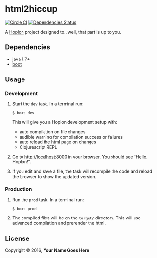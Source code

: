 # html2hiccup
[![Circle CI](https://circleci.com/gh/coldnew/html2hiccup/tree/master.svg?style=svg)](https://circleci.com/gh/coldnew/html2hiccup/tree/master)
[![Dependencies Status](https://jarkeeper.com/coldnew/html2hiccup/status.svg)](https://jarkeeper.com/coldnew/html2hiccup)

A [Hoplon][3] project designed to...well, that part is up to you.

## Dependencies

- java 1.7+
- [boot][1]

## Usage
### Development
1. Start the `dev` task. In a terminal run:
    ```bash
    $ boot dev
    ```
    This will give you a  Hoplon development setup with:
    - auto compilation on file changes
    - audible warning for compilation success or failures
    - auto reload the html page on changes
    - Clojurescript REPL

2. Go to [http://localhost:8000][2] in your browser. You should see "Hello, Hoplon!".

3. If you edit and save a file, the task will recompile the code and reload the
   browser to show the updated version.

### Production
1. Run the `prod` task. In a terminal run:
    ```bash
    $ boot prod
    ```

2. The compiled files will be on the `target/` directory. This will use
   advanced compilation and prerender the html.

## License

Copyright © 2016, **Your Name Goes Here**

[1]: http://boot-clj.com
[2]: http://localhost:8000
[3]: http://hoplon.io
